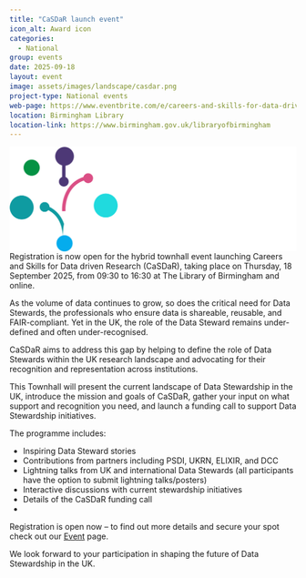 ```yaml
---
title: "CaSDaR launch event"
icon_alt: Award icon
categories:
  - National
group: events
date: 2025-09-18
layout: event
image: assets/images/landscape/casdar.png
project-type: National events
web-page: https://www.eventbrite.com/e/careers-and-skills-for-data-driven-research-casdar-hybrid-event-launch-tickets-1496323607189
location: Birmingham Library
location-link: https://www.birmingham.gov.uk/libraryofbirmingham
---
```


<img src="/assets/images/casdar_2.png" align="left"> Registration is now open for the hybrid townhall event launching Careers and Skills for Data driven Research (CaSDaR), taking place on Thursday, 18 September 2025, from 09:30 to 16:30 at The Library of Birmingham and online.

As the volume of data continues to grow, so does the critical need for Data Stewards, the professionals who ensure data is shareable, reusable, and FAIR-compliant. Yet in the UK, the role of the Data Steward remains under-defined and often under-recognised.

CaSDaR aims to address this gap by helping to define the role of Data Stewards within the UK research landscape and advocating for their recognition and representation across institutions.

This Townhall will present the current landscape of Data Stewardship in the UK, introduce the mission and goals of CaSDaR, gather your input on what support and recognition you need, and launch a funding call to support Data Stewardship initiatives.

The programme includes:

- Inspiring Data Steward stories
- Contributions from partners including PSDI, UKRN, ELIXIR, and DCC
- Lightning talks from UK and international Data Stewards (all participants have the option to submit lightning talks/posters)
- Interactive discussions with current stewardship initiatives
- Details of the CaSDaR funding call
- 
Registration is open now – to find out more details and secure your spot check out our [Event](https://www.eventbrite.com/e/careers-and-skills-for-data-driven-research-casdar-hybrid-event-launch-tickets-1496323607189) page.

We look forward to your participation in shaping the future of Data Stewardship in the UK. 
